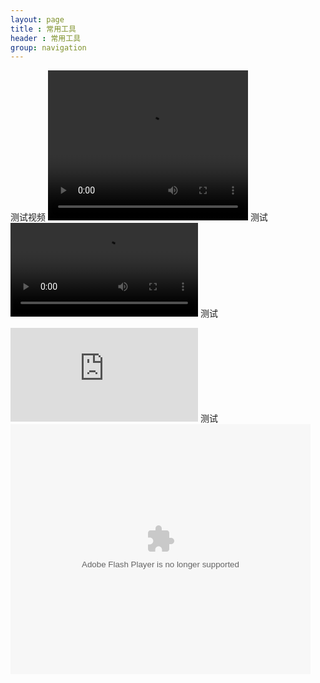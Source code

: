 ```yaml
---
layout: page
title : 常用工具
header : 常用工具
group: navigation
---
```

测试视频
<video src="http://lxqncdn.miaopai.com/stream/BvmaXK2X49guVi4ehlOjjQ__.mp4" width="320" height="240" controls="controls">
Your browser does not support the video tag.
</video>
测试
<video src="blob:https://www.bilibili.com/fbd41543-656e-4f12-bbb7-670b4afbe965"></video>
测试
<iframe frameborder="0" src="https://v.qq.com/txp/iframe/player.html?vid=a0018qnyr0e" allowFullScreen="true"></iframe>
测试
<embed src="https://imgcache.qq.com/tencentvideo_v1/playerv3/TPout.swf?max_age=86400&v=20161117&vid=v0027hzcgaj&auto=0" allowFullScreen="true" quality="high" width="480" height="400" align="middle" allowScriptAccess="always" type="application/x-shockwave-flash"></embed>
